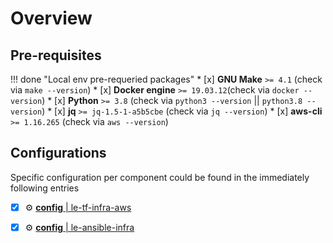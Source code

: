 # Overview

## Pre-requisites

!!! done "Local env pre-requeried packages"
    * [x] **GNU Make** `>= 4.1` (check via `make --version`)
    * [x] **Docker engine** `>= 19.03.12`(check via `docker --version`) 
    * [x] **Python** `>= 3.8` (check via `python3 --version` || `python3.8 --version`) 
    * [x] **jq** `>= jq-1.5-1-a5b5cbe` (check via `jq --version`)
    * [x] **aws-cli** `>= 1.16.265` (check via `aws --version`)  

## Configurations
Specific configuration per component could be found in the immediately following entries

* [x] :gear: [**config** | le-tf-infra-aws](../../user-guide/base-configuration/repo-le-tf-infra-aws.md)
* [x] :gear: [**config** | le-ansible-infra](../../user-guide/base-configuration/repo-le-ansible-infra.md)

